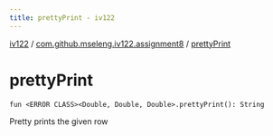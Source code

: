 ```yaml
---
title: prettyPrint - iv122
---
```


[iv122](../index.md) / [com.github.mseleng.iv122.assignment8](index.md) / [prettyPrint](.)

# prettyPrint

`fun <ERROR CLASS><Double, Double, Double>.prettyPrint(): String`

Pretty prints the given row

